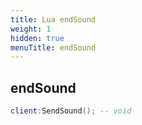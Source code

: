 ```yaml
---
title: Lua endSound
weight: 1
hidden: true
menuTitle: endSound
---
```

## endSound
```lua
client:SendSound(); -- void
```